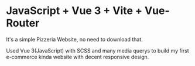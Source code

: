 # JavaScript + Vue 3 + Vite + Vue-Router

It's a simple Pizzeria Website, no need to download that.

Used Vue 3(JavaScript) with SCSS and many media querys to build my first e-commerce kinda website with decent responsive design.
